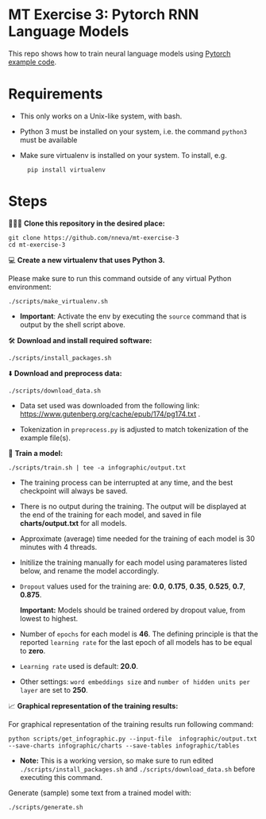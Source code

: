 # MT Exercise 3: Pytorch RNN Language Models

This repo shows how to train neural language models using [Pytorch example code](https://github.com/pytorch/examples/tree/master/word_language_model).

# Requirements

- This only works on a Unix-like system, with bash.
- Python 3 must be installed on your system, i.e. the command `python3` must be available
- Make sure virtualenv is installed on your system. To install, e.g.

        pip install virtualenv


# Steps

🧑‍🤝‍🧑 **Clone this repository in the desired place:**

    git clone https://github.com/nneva/mt-exercise-3
    cd mt-exercise-3

💻 **Create a new virtualenv that uses Python 3.** 

Please make sure to run this command outside of any virtual Python environment:

    ./scripts/make_virtualenv.sh

- **Important**: Activate the env by executing the `source` command that is output by the shell script above.

🛠️ **Download and install required software:**

    ./scripts/install_packages.sh

⬇️ **Download and preprocess data:**

    ./scripts/download_data.sh

- Data set used was downloaded from the following link: https://www.gutenberg.org/cache/epub/174/pg174.txt .

- Tokenization in `preprocess.py` is adjusted to match tokenization of the example file(s).


🤸 **Train a model:**

    ./scripts/train.sh | tee -a infographic/output.txt

 - The training process can be interrupted at any time, and the best checkpoint will always be saved.

- There is no output during the training. The output will be displayed at the end of the training for each model, and saved in file **charts/output.txt** for all models.

- Approximate (average) time needed for the training of each model is 30 minutes with 4 threads.

- Initilize the training manually for each model using paramateres listed below, and rename the model accordingly.

- `Dropout` values used for the training are: **0.0**, **0.175**, **0.35**, **0.525**, **0.7**, **0.875**. 

    **Important:** Models should be trained ordered by dropout value, from lowest to highest.

- Number of `epochs` for each model is **46**. The defining principle is that the reported `learning rate` for the last epoch of all models has to be equal to **zero**.

- `Learning rate` used is default: **20.0**.

- Other settings: `word embeddings size` and `number of hidden units per layer` are set to **250**.

📈 **Graphical representation of the training results:**

For graphical representation of the training results run following command:

    python scripts/get_infographic.py --input-file  infographic/output.txt --save-charts infographic/charts --save-tables infographic/tables 

- **Note:** This is a working version, so make sure to run edited `./scripts/install_packages.sh` and `./scripts/download_data.sh` before executing this command.

Generate (sample) some text from a trained model with:

    ./scripts/generate.sh
